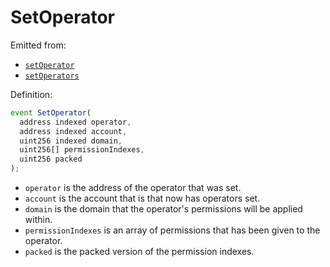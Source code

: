 # SetOperator

Emitted from:

* [`setOperator`](../write/setoperator.md)
* [`setOperators`](../write/setoperators.md)

Definition:

```javascript
event SetOperator(
  address indexed operator,
  address indexed account,
  uint256 indexed domain,
  uint256[] permissionIndexes,
  uint256 packed
);
```

* `operator` is the address of the operator that was set.
* `account` is the account that is that now has operators set.
* `domain`  is the domain that the operator's permissions will be applied within.
* `permissionIndexes` is an array of permissions that has been given to the operator.
* `packed` is the packed version of the permission indexes.

